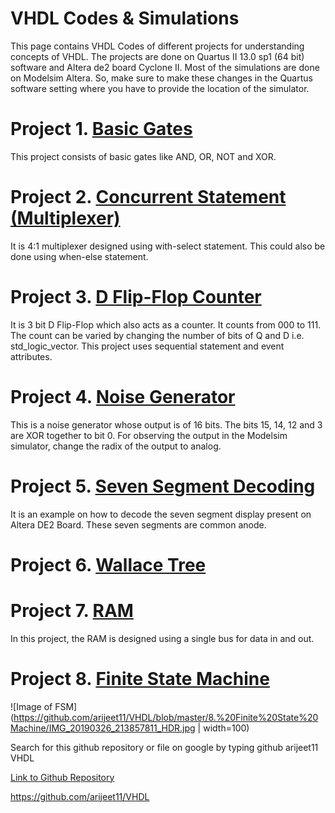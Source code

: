 # VHDL Codes & Simulations
This page contains VHDL Codes of different projects for understanding concepts of VHDL.
The projects are done on Quartus II 13.0 sp1 (64 bit) software and Altera de2 board Cyclone II. Most of the simulations are done on Modelsim Altera. So, make sure to make these changes in the Quartus software setting where you have to provide the location of the simulator.

# Project 1. [Basic Gates](https://github.com/arijeet11/VHDL/tree/master/1.%20Basic%20Gates)
  This project consists of basic gates like AND, OR, NOT and XOR.

# Project 2. [Concurrent Statement (Multiplexer)](https://github.com/arijeet11/VHDL/tree/master/2.%20Concurrent%20Statement%20(Multiplexer))
  It is 4:1 multiplexer designed using with-select statement. This could also be done using when-else statement.

# Project 3. [D Flip-Flop Counter](https://github.com/arijeet11/VHDL/tree/master/3.%20D%20Flip-Flop%20Counter)
  It is 3 bit D Flip-Flop which also acts as a counter. It counts from 000 to 111. The count can be varied by changing the number of bits of Q and D i.e. std_logic_vector. This project uses sequential statement and event attributes.

# Project 4. [Noise Generator](https://github.com/arijeet11/VHDL/tree/master/4.%20Noise%20Generator)
  This is a noise generator whose output is of 16 bits. The bits 15, 14, 12 and 3 are XOR together to bit 0. For observing the output in the Modelsim simulator, change the radix of the output to analog.
  
# Project 5. [Seven Segment Decoding](https://github.com/arijeet11/VHDL/tree/master/5.%20Seven%20Segment%20Decoding)
  It is an example on how to decode the seven segment display present on Altera DE2 Board. These seven segments are common anode.

# Project 6. [Wallace Tree](https://github.com/arijeet11/VHDL/tree/master/6.%20Wallace%20Tree)

# Project 7. [RAM](https://github.com/arijeet11/VHDL/tree/master/7.%20RAM)
  In this project, the RAM is designed using a single bus for data in and out.

# Project 8. [Finite State Machine](https://github.com/arijeet11/VHDL/tree/master/8.%20Finite%20State%20Machine)
![Image of FSM](https://github.com/arijeet11/VHDL/blob/master/8.%20Finite%20State%20Machine/IMG_20190326_213857811_HDR.jpg | width=100)


Search for this github repository or file on google by typing github arijeet11 VHDL 

[Link to Github Repository](https://github.com/arijeet11/VHDL)

https://github.com/arijeet11/VHDL
